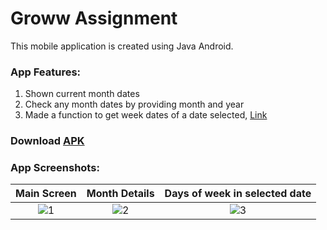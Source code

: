 # Groww Assignment

This mobile application is created using Java Android.

### App Features:
1. Shown current month dates
2. Check any month dates by providing month and year
3. Made a function to get week dates of a date selected, [Link](https://github.com/MohitSingh2002/groww_assignment/blob/a940e05fe1e69583201fd3f3daa19f647c967e64/app/src/main/java/com/mohitsingh/growwassignment/utils/CalendarUtil.java#L22)

### Download [APK](https://github.com/MohitSingh2002/groww_assignment/releases/download/v1.0/groww-assignment.apk)

### App Screenshots:
|Main Screen |Month Details | Days of week in selected date |
|:--------------------:|:--------------------:|:--------------------:|
| ![1](https://user-images.githubusercontent.com/62237653/159950811-364a78da-13ba-4158-bdb7-59b8bd984e06.jpg)|![2](https://user-images.githubusercontent.com/62237653/159950909-74b7e937-cc70-4494-9802-8df84c32f7f8.jpg)|![3](https://user-images.githubusercontent.com/62237653/159951034-6ddb366e-735b-47a5-85d6-c41e9997c344.jpg)|
